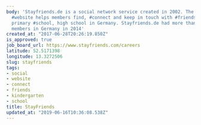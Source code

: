 ```yaml
---
body: 'Stayfriends.de is a social network service created in 2002. The #social media
  #website helps members find, #connect and keep in touch with #friends from #kindergarten,
  primary #school, high school in Germany. Stayfriends.de had more than 14 million
  members in Germany in 2014'
created_at: "2017-06-28T20:26:19.850Z"
is_approved: true
job_board_url: https://www.stayfriends.com/careers
latitude: 52.5171398
longitude: 13.3272506
slug: stayfriends
tags:
- social
- website
- connect
- friends
- kindergarten
- school
title: StayFriends
updated_at: "2019-06-16T10:36:08.538Z"
---
```

